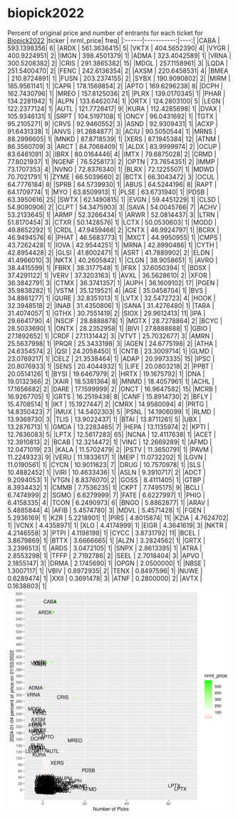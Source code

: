 # biopick2022
Percent of original price and number of entrants for each ticket for [Biopick2022](https://twitter.com/hashtag/Biopick2022)
|ticker |  nrml_price| freq|
|:------|-----------:|----:|
|CABA   | 593.1398356|    6|
|ARDX   | 561.3636415|    5|
|VKTX   | 404.5652390|    4|
|VYGR   | 400.9224951|    2|
|IMGN   | 398.4501379|    1|
|ADMA   | 323.4042589|    1|
|VRNA   | 300.5208382|    2|
|CRIS   | 291.3865382|   15|
|MDGL   | 257.1158961|    3|
|LQDA   | 251.5400470|    2|
|FENC   | 242.6136354|    2|
|AXSM   | 220.6458531|    4|
|BMEA   | 210.8724891|    1|
|FUSN   | 203.2374155|    2|
|SYBX   | 190.9090802|    2|
|MIRM   | 185.9561141|    1|
|CAPR   | 178.1569854|    2|
|APTO   | 169.6296238|    8|
|DCPH   | 162.7430796|    1|
|MREO   | 157.8125036|   21|
|PLRX   | 139.0170345|    1|
|PHAR   | 134.2281942|    1|
|ALPN   | 133.6462074|    1|
|ORTX   | 124.2803100|    5|
|LEGN   | 122.2377124|    1|
|AUTL   | 121.7726417|    9|
|KURA   | 112.4285698|    1|
|DVAX   | 105.9346131|    1|
|SRPT   | 104.5197108|    1|
|ONCY   |  96.0431692|    1|
|TGTX   |  95.2105271|    9|
|CRVS   |  92.9460552|    3|
|ASND   |  92.9309431|    1|
|ACXP   |  91.6431338|    1|
|ANVS   |  91.2684877|    3|
|ACIU   |  90.5050544|    1|
|MRNS   |  88.2996605|    1|
|MNKD   |  87.8718539|    1|
|XERS   |  87.1945384|   12|
|ATNM   |  86.3560709|    3|
|ARCT   |  84.7068409|    1|
|ALDX   |  83.9999974|    2|
|OCUP   |  83.6461091|    3|
|IBRX   |  80.0164446|    4|
|IMTX   |  79.6875028|    2|
|CRMD   |  77.8021937|    1|
|NGENF  |  76.5258173|    2|
|OPTN   |  73.7654351|    2|
|IMMP   |  73.1707353|    4|
|NVNO   |  72.8376340|    1|
|BLRX   |  72.1225507|    1|
|MDWD   |  70.7021791|    1|
|ZYME   |  66.5039660|    2|
|BCTX   |  66.3043472|    3|
|OCUL   |  64.7776184|    8|
|SPRB   |  64.5739930|    1|
|ABUS   |  64.5244196|    8|
|RAPT   |  64.1709774|    1|
|MYO    |  63.8509913|    1|
|PLSE   |  63.6731940|    1|
|PDSB   |  63.3950616|   25|
|SWTX   |  62.1490815|    1|
|EVGN   |  59.4451229|    1|
|CLSD   |  54.9090906|    2|
|CLPT   |  54.3475903|    3|
|SAVA   |  54.0045766|    7|
|ACHV   |  53.2133645|    1|
|ARMP   |  52.3266434|    1|
|ARWR   |  52.0814437|    3|
|LTRN   |  51.8170454|    3|
|CTXR   |  50.1428576|    1|
|LCTX   |  50.0530603|    1|
|MODD   |  49.8652292|    1|
|CRDL   |  47.9459466|    2|
|CNTX   |  46.9924797|    1|
|BCRX   |  46.9494576|    6|
|PHAT   |  46.5683773|    1|
|MXCT   |  44.9950955|    1|
|CMPS   |  43.7262428|    1|
|IOVA   |  42.9544251|    1|
|MRNA   |  42.8990486|    1|
|CYTH   |  42.8954428|    2|
|GLSI   |  41.8002471|    1|
|ASRT   |  41.7889902|    2|
|ELDN   |  41.4966010|    3|
|NKTX   |  40.2605842|    1|
|CLGN   |  38.9058651|    1|
|AVRO   |  38.4415599|    1|
|FBRX   |  38.3177548|    1|
|IFRX   |  37.6050394|    1|
|BDSX   |  37.4291122|    1|
|VERV   |  37.3203163|    1|
|AVXL   |  36.5628610|    2|
|XFOR   |  36.3842791|    3|
|CTMX   |  36.3741357|    1|
|AUPH   |  36.1609102|   17|
|PGEN   |  35.9838282|    1|
|VSTM   |  35.1219521|    4|
|AGE    |  35.0458704|    1|
|BVS    |  34.8861277|    1|
|QURE   |  32.8351013|    1|
|LVTX   |  32.5472723|    4|
|HOOK   |  32.3948518|    2|
|INAB   |  31.4350806|    1|
|SANA   |  31.4276480|    1|
|TARA   |  31.4074057|    1|
|GTHX   |  30.7551419|    2|
|SIOX   |  29.9612413|   11|
|IPA    |  29.6641790|    4|
|NSCIF  |  28.8888878|    1|
|MGTX   |  28.7278864|    2|
|BCYC   |  28.5033690|    1|
|ONTX   |  28.2352958|    1|
|BIVI   |  27.8888888|    1|
|GBIO   |  27.1892652|    1|
|CRDF   |  27.1131442|    3|
|VTVT   |  25.7032677|    3|
|AMRN   |  25.5637998|    1|
|PRQR   |  25.3433198|    3|
|AGEN   |  24.6775198|    2|
|ATHA   |  24.6354574|    2|
|QSI    |  24.2058450|    1|
|CNTB   |  23.3009714|    1|
|GLMD   |  23.0769217|    1|
|CELZ   |  21.3538464|    1|
|ADAP   |  20.9973335|   15|
|IPSC   |  20.8076933|    1|
|SENS   |  20.4044932|    1|
|LIFE   |  20.0803218|    2|
|PPBT   |  20.0514126|    1|
|BYSI   |  19.6467979|    2|
|HRTX   |  19.1675792|    1|
|DNA    |  19.0132366|    2|
|XAIR   |  18.5381364|    8|
|MNMD   |  18.4057961|    1|
|ACHL   |  17.1656682|    2|
|DARE   |  17.1599999|    2|
|ONCT   |  16.9647582|   15|
|MCRB   |  16.9267705|    1|
|GRTS   |  16.2519438|    8|
|CANF   |  15.8914730|    2|
|BFLY   |  15.4708514|    1|
|IKT    |  15.1927447|    2|
|CMRX   |  14.9580094|    4|
|PRTG   |  14.8350423|    7|
|IMUX   |  14.5402303|    5|
|PSNL   |  14.1906099|    1|
|RLMD   |  13.9369730|    3|
|TLIS   |  13.9022437|    1|
|BTAI   |  13.8711261|    5|
|UBX    |  13.2876713|    1|
|GMDA   |  13.2283465|    7|
|HEPA   |  13.1135974|    2|
|KPTI   |  12.7636083|    5|
|LPTX   |  12.5617283|   65|
|NCNA   |  12.4117638|    1|
|ACET   |  12.3910813|    2|
|BCAB   |  12.3214472|    1|
|VINC   |  12.2669289|    1|
|AFMD   |  12.0471019|   23|
|KALA   |  11.5702479|    2|
|PSTV   |  11.3650791|    1|
|PAVM   |  11.2249323|    9|
|VERU   |  11.1833617|    1|
|MEIP   |  11.0732202|    1|
|LGVN   |  11.0190561|    1|
|CYCN   |  10.9011623|    7|
|DRUG   |  10.7570978|    1|
|SLS    |  10.4882452|    1|
|VIRI   |  10.4633436|    1|
|ASLN   |   9.3910717|    2|
|ADCT   |   9.2094053|    1|
|VTGN   |   8.8376070|    2|
|GOSS   |   8.4111405|    1|
|GTBP   |   8.3934432|    1|
|CMMB   |   7.7536235|    1|
|CKPT   |   7.7495175|    9|
|BCLI   |   6.7474999|    2|
|SGMO   |   6.6279999|    7|
|FATE   |   6.6227997|    1|
|PHIO   |   6.4158335|    4|
|TCON   |   6.2490973|    6|
|BNGO   |   5.8862877|    1|
|ARAV   |   5.4885844|    4|
|AFIB   |   5.4574780|    3|
|MDVL   |   5.4571428|    1|
|FGEN   |   5.2936169|    1|
|KZR    |   5.2218901|    1|
|PIRS   |   4.8015874|   11|
|KZIA   |   4.7624702|    1|
|VCNX   |   4.4358971|    1|
|XLO    |   4.4174999|    1|
|EIGR   |   4.3641619|    3|
|NKTR   |   4.2146558|    3|
|PTPI   |   4.1198198|    1|
|CYCC   |   3.8731792|   11|
|BCEL   |   3.8679869|    1|
|BTTX   |   3.6666665|    1|
|ALZN   |   3.2824562|    1|
|GRTX   |   3.2396513|    1|
|ARDS   |   3.0472105|    1|
|SNPX   |   2.8613395|    1|
|ATRA   |   2.8553298|    1|
|TFFP   |   2.7192786|    2|
|SEEL   |   2.7018404|    3|
|APVO   |   2.1855147|    3|
|DRMA   |   2.1745690|    1|
|OPGN   |   2.0500000|    1|
|NBSE   |   1.3007117|    1|
|VBIV   |   0.8972935|    2|
|TENX   |   0.8497596|    1|
|NUWE   |   0.6289474|    1|
|XXII   |   0.3691478|    3|
|ATNF   |   0.2800000|    2|
|AVTX   |   0.1638603|    1|
![retvspicks](biopicks.png?raw=true)
